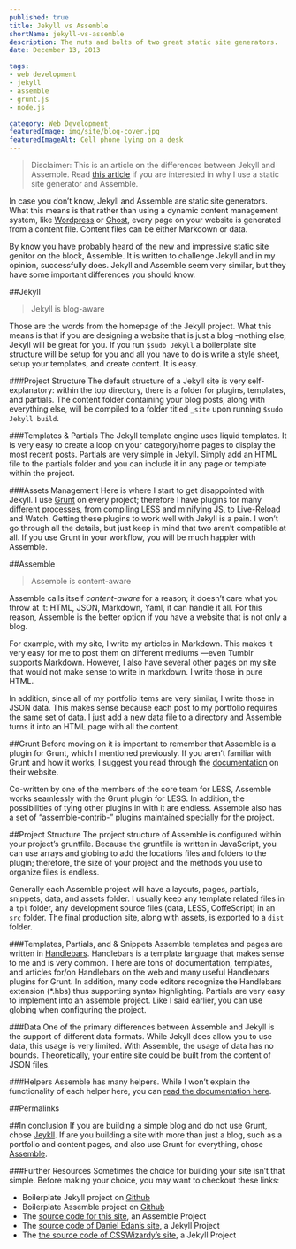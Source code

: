 ```yaml
---
published: true
title: Jekyll vs Assemble
shortName: jekyll-vs-assemble
description: The nuts and bolts of two great static site generators.
date: December 13, 2013

tags:
- web development
- jekyll
- assemble
- grunt.js
- node.js

category: Web Development
featuredImage: img/site/blog-cover.jpg
featuredImageAlt: Cell phone lying on a desk
---
```


> Disclaimer: This is an article on the differences between Jekyll and Assemble. Read [this article]() if you are interested in why I use a static site generator and Assemble. 

In case you don’t know, Jekyll and Assemble are static site generators. What this means is that rather than using a dynamic content management system, like [Wordpress](http://wordpress.org) or [Ghost](http://ghostcms.org), every page on your website is generated from a content file. Content files can be either Markdown or data. 

By know you have probably heard of the new and impressive static site genitor on the block, Assemble. It is written to challenge Jekyll and in my opinion, successfully does. Jekyll and Assemble seem very similar, but they have some important differences you should know. 

##Jekyll

> Jekyll is blog-aware 

Those are the words from the homepage of the Jekyll project. What this means is that if you are designing a website that is just a blog –nothing else, Jekyll will be great for you. If you run `$sudo Jekyll` a boilerplate site structure will be setup for you and all you have to do is write a style sheet, setup your templates, and create content. It is easy.  

###Project Structure
The default structure of a Jekyll site is very self-explanatory: within the top directory, there is a folder for plugins, templates, and partials. The content folder containing your blog posts, along with everything else, will be compiled to a folder titled `_site` upon running `$sudo Jekyll build`.

###Templates & Partials
The Jekyll template engine uses liquid templates. It is very easy to create a loop on your category/home pages to display the most recent posts. Partials are very simple in Jekyll. Simply add an HTML file to the partials folder and you can include it in any page or template within the project. 

###Assets Management
Here is where I start to get disappointed with Jekyll. I use [Grunt]() on every project; therefore I have plugins for many different processes, from compiling LESS and minifying JS, to Live-Reload and Watch. Getting these plugins to work well with Jekyll is a pain. I won’t go through all the details, but just keep in mind that two aren’t compatible at all. If you use Grunt in your workflow, you will be much happier with Assemble. 

##Assemble

> Assemble is content-aware

Assemble calls itself _content-aware_ for a reason; it doesn’t care what you throw at it: HTML, JSON, Markdown, Yaml, it can handle it all. For this reason, Assemble is the better option if you have a website that is not only a blog.

For example, with my site, I write my articles in Markdown. This makes it very easy for me to post them on different mediums —even Tumblr supports Markdown. However, I also have several other pages on my site that would not make sense to write in markdown. I write those in pure HTML.

In addition, since all of my portfolio items are very similar, I write those in JSON data. This makes sense because each post to my portfolio requires the same set of data. I just add a new data file to a directory and Assemble turns it into an HTML page with all the content. 

##Grunt 
Before moving on it is important to remember that Assemble is a plugin for Grunt, which I mentioned previously. If you aren’t familiar with Grunt and how it works, I suggest you read through the [documentation]() on their website. 

Co-written by one of the members of the core team for LESS, Assemble works seamlessly with the Grunt plugin for LESS. In addition, the possibilities of tying other plugins in with it are endless. Assemble also has a set of “assemble-contrib-” plugins maintained specially for the project. 

##Project Structure
The project structure of Assemble is configured within your project’s gruntfile. Because the gruntfile is written in JavaScript, you can use arrays and globing to add the locations files and folders to the plugin; therefore, the size of your project and the methods you use to organize files is endless. 

Generally each Assemble project will have a layouts, pages, partials, snippets, data, and assets folder. I usually keep any template related files in a `tpl` folder, any development source files (data, LESS, CoffeScript) in an `src` folder. The final production site, along with assets, is exported to a `dist` folder. 

###Templates, Partials, and & Snippets
Assemble templates and pages are written in [Handlebars](). Handlebars is a template language that makes sense to me and is very common. There are tons of documentation, templates, and articles for/on Handlebars on the web and many useful Handlebars plugins for Grunt. In addition, many code editors recognize the Handlebars extension (*.hbs) thus supporting syntax highlighting. Partials are very easy to implement into an assemble project. Like I said earlier, you can use globing when configuring the project. 

###Data
One of the primary differences between Assemble and Jekyll is the support of different data formats. While Jekyll does allow you to use data, this usage is very limited. With Assemble, the usage of data has no bounds. Theoretically, your entire site could be built from the content of JSON files. 

###Helpers
Assemble has many helpers. While I won’t explain the functionality of each helper here, you can [read the documentation here]().  

##Permalinks

##In conclusion
If you are building a simple blog and do not use Grunt, chose [Jeykll]().  If are you building a site with more than just a blog, such as a portfolio and content pages, and also use Grunt for everything, chose [Assemble](http://assemble.io/). 

###Further Resources
Sometimes the choice for building your site isn’t that simple. Before making your choice, you may want to checkout these links: 

- Boilerplate Jekyll project on [Github](http://github.com/pburtchaell/site-jekyll) 
- Boilerplate Assemble project on [Github](http://github.com/pburtchaell/init-assemble) 
- The [source code for this site](http://github.com/pburtchaell/site-assemble), an Assemble Project
- The [source code of Daniel Edan’s site](), a Jekyll Project
- The [the source code of CSSWizardy’s site](), a Jekyll Project



